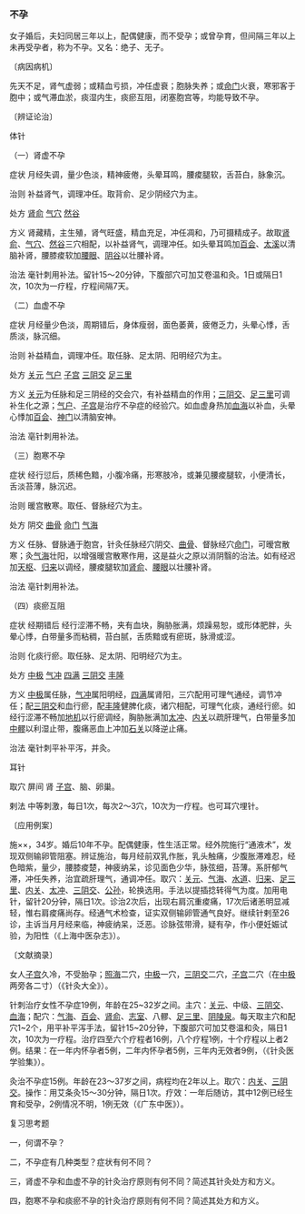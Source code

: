 ### 不孕

女子婚后，夫妇同居三年以上，配偶健康，而不受孕；或曾孕育，但间隔三年以上未再受孕者，称为不孕。又名：绝子、无子。

〔病因病机〕

先天不足，肾气虚弱；或精血亏损，冲任虚衰；胞脉失养；或[命门](https://www.gmzyjc.com/read/zjs/zjs3.2.2-0.0.1.3.4.md)火衰，寒邪客于胞中；或气滞血淤，痰湿内生，痰瘀互阻，闭塞胞宫等，均能导致不孕。

〔辨证论治〕

体针

（一）肾虚不孕

症状  月经失调，量少色淡，精神疲倦，头晕耳鸣，腰痠腿软，舌苔白，脉象沉。

治则  补益肾气，调理冲任。取背俞、足少阴经穴为主。

处方  [肾俞](https://www.gmzyjc.com/read/zjs/zjs3.1.7-8-0.0.1.3.23.md)  [气穴](https://www.gmzyjc.com/read/zjs/zjs3.1.7-8-0.0.2.3.13.md)  [然谷](https://www.gmzyjc.com/read/zjs/zjs3.1.7-8-0.0.2.3.2.md)

方义  肾藏精，主生殖，肾气旺盛，精血充足，冲任凋和，乃可摄精成子。故取[肾俞](https://www.gmzyjc.com/read/zjs/zjs3.1.7-8-0.0.1.3.23.md)、[气穴](https://www.gmzyjc.com/read/zjs/zjs3.1.7-8-0.0.2.3.13.md)、[然谷](https://www.gmzyjc.com/read/zjs/zjs3.1.7-8-0.0.2.3.2.md)三穴相配，以补益肾气，调理冲任。如头晕耳鸣加[百会](https://www.gmzyjc.com/read/zjs/zjs3.2.2-0.0.1.3.20.md)、[太溪](https://www.gmzyjc.com/read/zjs/zjs3.1.7-8-0.0.2.3.3.md)以清脑补肾，腰膝痠软加[腰眼](https://www.gmzyjc.com/read/zjs/zjs3.4-0.1.2.6.0.md)、[阴谷](https://www.gmzyjc.com/read/zjs/zjs3.1.7-8-0.0.2.3.10.md)以壮腰补肾。

治法  毫针刺用补法。留针15～20分钟，下腹部穴可加艾卷温和灸。1日或隔日1次，10次为一疗程，疗程间隔7天。

（二）血虚不孕

症状  月经量少色淡，周期错后，身体瘦弱，面色萎黄，疲倦乏力，头晕心悸，舌质淡，脉沉细。

治则  补益精血，调理冲任。取任脉、足太阴、阳明经穴为主。

处方  [关元](https://www.gmzyjc.com/read/zjs/zjs3.2.1-0.1.1.3.4.md)  [气户](https://www.gmzyjc.com/read/zjs/zjs3.1.1-3-0.1.3.3.13.md)  [子宫](https://www.gmzyjc.com/read/zjs/zjs3.4-0.1.3.5.0.md)  [三阴交](https://www.gmzyjc.com/read/zjs/zjs3.1.4-6-0.0.1.3.6.md)  [足三里](https://www.gmzyjc.com/read/zjs/zjs3.1.1-3-0.1.3.3.36.md)

方义  [关元](https://www.gmzyjc.com/read/zjs/zjs3.2.1-0.1.1.3.4.md)为任脉和足三阴经的交会穴，有补益精血的作用；[三阴交](https://www.gmzyjc.com/read/zjs/zjs3.1.4-6-0.0.1.3.6.md)、[足三里](https://www.gmzyjc.com/read/zjs/zjs3.1.1-3-0.1.3.3.36.md)可调补生化之源；[气户](https://www.gmzyjc.com/read/zjs/zjs3.1.1-3-0.1.3.3.13.md)、[子宫](https://www.gmzyjc.com/read/zjs/zjs3.4-0.1.3.5.0.md)是治疗不孕症的经验穴。如血虚身热加[血海](https://www.gmzyjc.com/read/zjs/zjs3.1.4-6-0.0.1.3.10.md)以补血，头晕心悸加[百会](https://www.gmzyjc.com/read/zjs/zjs3.2.2-0.0.1.3.20.md)、[神门](https://www.gmzyjc.com/read/zjs/zjs3.1.4-6-0.0.2.3.7.md)以清脑安神。

治法  亳针刺用补法。

（三）胞寒不孕

症状  经行愆后，质稀色黯，小腹冷痛，形寒肢冷，或兼见腰痠腿软，小便清长，舌淡苔薄，脉沉迟。

治则  暖宫散寒。取任、督脉经穴为主。

处方  阴交  [曲骨](https://www.gmzyjc.com/read/zjs/zjs3.2.1-0.1.1.3.2.md)  [命门](https://www.gmzyjc.com/read/zjs/zjs3.2.2-0.0.1.3.4.md)  [气海](https://www.gmzyjc.com/read/zjs/zjs3.2.1-0.1.1.3.6.md)

方义  任脉、督脉通于胞宫，针灸任脉经穴阴交、[曲骨](https://www.gmzyjc.com/read/zjs/zjs3.2.1-0.1.1.3.2.md)、督脉经穴[命门](https://www.gmzyjc.com/read/zjs/zjs3.2.2-0.0.1.3.4.md)，可暧宫散寒；灸[气海](https://www.gmzyjc.com/read/zjs/zjs3.2.1-0.1.1.3.6.md)壮阳，以增强暖宫散寒作用，这是益火之原以消阴翳的治法。如有经迟加[天枢](https://www.gmzyjc.com/read/zjs/zjs3.1.1-3-0.1.3.3.25.md)、[归来](https://www.gmzyjc.com/read/zjs/zjs3.1.1-3-0.1.3.3.29.md)以调经，腰痠腿软加[肾俞](https://www.gmzyjc.com/read/zjs/zjs3.1.7-8-0.0.1.3.23.md)、[腰眼](https://www.gmzyjc.com/read/zjs/zjs3.4-0.1.2.6.0.md)以壮腰补肾。

治法  亳针刺用补法。

（四）痰瘀互阻

症状  经期错后  经行涩滞不畅，夹有血块，胸胁胀满，烦躁易恕，或形体肥胖，头晕心悸，白带量多而粘稠，苔白腻，舌质黯或有瘀斑，脉滑或涩。

治则  化痰行瘀。取任脉、足太阴、阳明经穴为主。

处方  [中极](https://www.gmzyjc.com/read/zjs/zjs3.2.1-0.1.1.3.3.md)  [气冲](https://www.gmzyjc.com/read/zjs/zjs3.1.1-3-0.1.3.3.30.md)  [四满](https://www.gmzyjc.com/read/zjs/zjs3.1.7-8-0.0.2.3.14.md)  [三阴交](https://www.gmzyjc.com/read/zjs/zjs3.1.4-6-0.0.1.3.6.md)  [丰隆](https://www.gmzyjc.com/read/zjs/zjs3.1.1-3-0.1.3.3.40.md)

方义  [中极](https://www.gmzyjc.com/read/zjs/zjs3.2.1-0.1.1.3.3.md)属任脉，[气冲](https://www.gmzyjc.com/read/zjs/zjs3.1.1-3-0.1.3.3.30.md)属阳明经，[四满](https://www.gmzyjc.com/read/zjs/zjs3.1.7-8-0.0.2.3.14.md)属肾阳，三穴配用可理气通经，调节冲任；配[三阴交](https://www.gmzyjc.com/read/zjs/zjs3.1.4-6-0.0.1.3.6.md)和血行瘀，配[丰隆](https://www.gmzyjc.com/read/zjs/zjs3.1.1-3-0.1.3.3.40.md)健脾化痰，诸穴相配，可理气化痰，通经行瘀。如经行涩滞不畅加[地机](https://www.gmzyjc.com/read/zjs/zjs3.1.4-6-0.0.1.3.8.md)以行瘀调经，胸胁胀满加[太冲](https://www.gmzyjc.com/read/zjs/zjs3.1.9-12-0.0.4.3.3.md)、[内关](https://www.gmzyjc.com/read/zjs/zjs3.1.9-12-0.0.1.3.6.md)以疏肝理气，白带量多加[中髎](https://www.gmzyjc.com/read/zjs/zjs3.1.7-8-0.0.1.3.33.md)以利湿止带，腹痛恶血上冲加[石关](https://www.gmzyjc.com/read/zjs/zjs3.1.7-8-0.0.2.3.18.md)以降逆止痛。

治法  毫针刺平补平泻，并灸。

耳针

取穴  屏间  肾  [子宫](https://www.gmzyjc.com/read/zjs/zjs3.4-0.1.3.5.0.md)、脑、卵巢。

剌法  中等刺激，每日1次，每次2～3穴，10次为一疗程。也可耳穴埋针。

〔应用例案〕

施××，34岁。婚后10年不孕。配偶健康，性生活正常。经外院施行“通液术”，发现双侧输卵管阻塞。辨证施治，每月经前双乳作胀，乳头触痛，少腹胀滞难忍，经色暗紫，量少，腰膝痠楚，神疲纳呆，诊见面色少华，脉弦细，苔薄。系肝郁气滞，冲任失养，治宜疏肝理气，通调冲任。取穴：[关元](https://www.gmzyjc.com/read/zjs/zjs3.2.1-0.1.1.3.4.md)、[气海](https://www.gmzyjc.com/read/zjs/zjs3.2.1-0.1.1.3.6.md)、[水道](https://www.gmzyjc.com/read/zjs/zjs3.1.1-3-0.1.3.3.28.md)、[归来](https://www.gmzyjc.com/read/zjs/zjs3.1.1-3-0.1.3.3.29.md)、[足三里](https://www.gmzyjc.com/read/zjs/zjs3.1.1-3-0.1.3.3.36.md)、[内关](https://www.gmzyjc.com/read/zjs/zjs3.1.9-12-0.0.1.3.6.md)、[太冲](https://www.gmzyjc.com/read/zjs/zjs3.1.9-12-0.0.4.3.3.md)、[三阴交](https://www.gmzyjc.com/read/zjs/zjs3.1.4-6-0.0.1.3.6.md)、[公孙](https://www.gmzyjc.com/read/zjs/zjs3.1.4-6-0.0.1.3.4.md)，轮换选用。手法以提插捻转得气为度。加用电针，留针20分钟，隔日1次。诊治2次后，出现右肩沉重痠痛，17次后诸恙明显减轻，惟右肩痠痛尚存。经通气术检查，证实双侧输卵管通气良好。继续针剌至26诊，主诉当月月经来临，神疲纳呆，泛恶。诊脉弦带滑，疑有孕，作小便妊娠试验，为阳性（《上海中医杂志》）。

〔文献摘录〕

女人[子宫](https://www.gmzyjc.com/read/zjs/zjs3.4-0.1.3.5.0.md)久冷，不受胎孕；[照海](https://www.gmzyjc.com/read/zjs/zjs3.1.7-8-0.0.2.3.6.md)二穴，[中极](https://www.gmzyjc.com/read/zjs/zjs3.2.1-0.1.1.3.3.md)一穴，[三阴交](https://www.gmzyjc.com/read/zjs/zjs3.1.4-6-0.0.1.3.6.md)二穴，[子宫](https://www.gmzyjc.com/read/zjs/zjs3.4-0.1.3.5.0.md)二穴（在[中极](https://www.gmzyjc.com/read/zjs/zjs3.2.1-0.1.1.3.3.md)两旁各二寸）（《针灸大全》）。

针刺治疗女性不孕症19例，年龄在25~32岁之间。主穴：[关元](https://www.gmzyjc.com/read/zjs/zjs3.2.1-0.1.1.3.4.md)、中级、[三阴交](https://www.gmzyjc.com/read/zjs/zjs3.1.4-6-0.0.1.3.6.md)、[血海](https://www.gmzyjc.com/read/zjs/zjs3.1.4-6-0.0.1.3.10.md)；配穴：[气海](https://www.gmzyjc.com/read/zjs/zjs3.2.1-0.1.1.3.6.md)、[百会](https://www.gmzyjc.com/read/zjs/zjs3.2.2-0.0.1.3.20.md)、[肾俞](https://www.gmzyjc.com/read/zjs/zjs3.1.7-8-0.0.1.3.23.md)、[志室](https://www.gmzyjc.com/read/zjs/zjs3.1.7-8-0.0.1.3.52.md)、八髎、[足三里](https://www.gmzyjc.com/read/zjs/zjs3.1.1-3-0.1.3.3.36.md)、[阴陵泉](https://www.gmzyjc.com/read/zjs/zjs3.1.4-6-0.0.1.3.9.md)。每天取主穴和配穴1~2个，用平补平泻手法，留针15~20分钟，下腹部穴可加艾卷温和灸，隔日1次，10次为一疗程。治疗四至六个疗程者16例，八个疗程1例，十个疗程以上者2例。结果：在一年内怀孕者5例，二年内怀孕者5例，三年内无效者9例，（《针灸医学验集》）。

灸治不孕症15例。年龄在23～37岁之间，病程均在2年以上。取穴：[内关](https://www.gmzyjc.com/read/zjs/zjs3.1.9-12-0.0.1.3.6.md)、[三阴交](https://www.gmzyjc.com/read/zjs/zjs3.1.4-6-0.0.1.3.6.md)。操作：用艾条灸15～30分钟，隔日1次。疗效：一年后随访，其中12例已经生育和受孕，2例情况不明，1例无效（《广东中医》）。

复习思考题

一，何谓不孕？

二，不孕症有几种类型？症状有何不同？

三，肾虚不孕和血虚不孕的针灸治疗原则有何不同？简述其针灸处方和方义。

四，胞寒不孕和痰瘀不孕的针灸治疗原则有何不同？简述其处方和方义。
